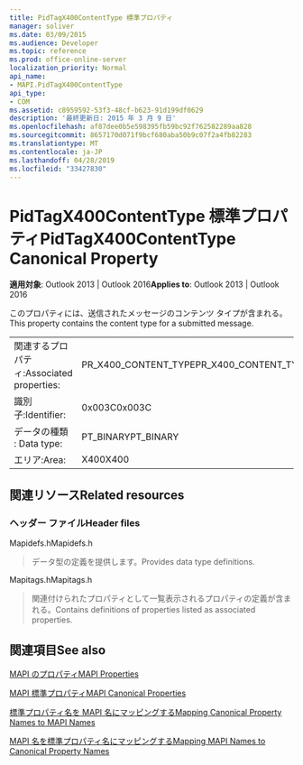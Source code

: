 ```yaml
---
title: PidTagX400ContentType 標準プロパティ
manager: soliver
ms.date: 03/09/2015
ms.audience: Developer
ms.topic: reference
ms.prod: office-online-server
localization_priority: Normal
api_name:
- MAPI.PidTagX400ContentType
api_type:
- COM
ms.assetid: c8959592-53f3-48cf-b623-91d199df0629
description: '最終更新日: 2015 年 3 月 9 日'
ms.openlocfilehash: af87dee0b5e598395fb59bc92f762582289aa828
ms.sourcegitcommit: 8657170d071f9bcf680aba50b9c07f2a4fb82283
ms.translationtype: MT
ms.contentlocale: ja-JP
ms.lasthandoff: 04/28/2019
ms.locfileid: "33427830"
---
```

# <a name="pidtagx400contenttype-canonical-property"></a><span data-ttu-id="4f5c9-103">PidTagX400ContentType 標準プロパティ</span><span class="sxs-lookup"><span data-stu-id="4f5c9-103">PidTagX400ContentType Canonical Property</span></span>

  
  
<span data-ttu-id="4f5c9-104">**適用対象**: Outlook 2013 | Outlook 2016</span><span class="sxs-lookup"><span data-stu-id="4f5c9-104">**Applies to**: Outlook 2013 | Outlook 2016</span></span> 
  
<span data-ttu-id="4f5c9-105">このプロパティには、送信されたメッセージのコンテンツ タイプが含まれる。</span><span class="sxs-lookup"><span data-stu-id="4f5c9-105">This property contains the content type for a submitted message.</span></span>
  
|||
|:-----|:-----|
|<span data-ttu-id="4f5c9-106">関連するプロパティ:</span><span class="sxs-lookup"><span data-stu-id="4f5c9-106">Associated properties:</span></span>  <br/> |<span data-ttu-id="4f5c9-107">PR_X400_CONTENT_TYPE</span><span class="sxs-lookup"><span data-stu-id="4f5c9-107">PR_X400_CONTENT_TYPE</span></span>  <br/> |
|<span data-ttu-id="4f5c9-108">識別子:</span><span class="sxs-lookup"><span data-stu-id="4f5c9-108">Identifier:</span></span>  <br/> |<span data-ttu-id="4f5c9-109">0x003C</span><span class="sxs-lookup"><span data-stu-id="4f5c9-109">0x003C</span></span>  <br/> |
|<span data-ttu-id="4f5c9-110">データの種類 : </span><span class="sxs-lookup"><span data-stu-id="4f5c9-110">Data type:</span></span>  <br/> |<span data-ttu-id="4f5c9-111">PT_BINARY</span><span class="sxs-lookup"><span data-stu-id="4f5c9-111">PT_BINARY</span></span>  <br/> |
|<span data-ttu-id="4f5c9-112">エリア:</span><span class="sxs-lookup"><span data-stu-id="4f5c9-112">Area:</span></span>  <br/> |<span data-ttu-id="4f5c9-113">X400</span><span class="sxs-lookup"><span data-stu-id="4f5c9-113">X400</span></span>  <br/> |
   
## <a name="related-resources"></a><span data-ttu-id="4f5c9-114">関連リソース</span><span class="sxs-lookup"><span data-stu-id="4f5c9-114">Related resources</span></span>

### <a name="header-files"></a><span data-ttu-id="4f5c9-115">ヘッダー ファイル</span><span class="sxs-lookup"><span data-stu-id="4f5c9-115">Header files</span></span>

<span data-ttu-id="4f5c9-116">Mapidefs.h</span><span class="sxs-lookup"><span data-stu-id="4f5c9-116">Mapidefs.h</span></span>
  
> <span data-ttu-id="4f5c9-117">データ型の定義を提供します。</span><span class="sxs-lookup"><span data-stu-id="4f5c9-117">Provides data type definitions.</span></span>
    
<span data-ttu-id="4f5c9-118">Mapitags.h</span><span class="sxs-lookup"><span data-stu-id="4f5c9-118">Mapitags.h</span></span>
  
> <span data-ttu-id="4f5c9-119">関連付けられたプロパティとして一覧表示されるプロパティの定義が含まれる。</span><span class="sxs-lookup"><span data-stu-id="4f5c9-119">Contains definitions of properties listed as associated properties.</span></span>
    
## <a name="see-also"></a><span data-ttu-id="4f5c9-120">関連項目</span><span class="sxs-lookup"><span data-stu-id="4f5c9-120">See also</span></span>



[<span data-ttu-id="4f5c9-121">MAPI のプロパティ</span><span class="sxs-lookup"><span data-stu-id="4f5c9-121">MAPI Properties</span></span>](mapi-properties.md)
  
[<span data-ttu-id="4f5c9-122">MAPI 標準プロパティ</span><span class="sxs-lookup"><span data-stu-id="4f5c9-122">MAPI Canonical Properties</span></span>](mapi-canonical-properties.md)
  
[<span data-ttu-id="4f5c9-123">標準プロパティ名を MAPI 名にマッピングする</span><span class="sxs-lookup"><span data-stu-id="4f5c9-123">Mapping Canonical Property Names to MAPI Names</span></span>](mapping-canonical-property-names-to-mapi-names.md)
  
[<span data-ttu-id="4f5c9-124">MAPI 名を標準プロパティ名にマッピングする</span><span class="sxs-lookup"><span data-stu-id="4f5c9-124">Mapping MAPI Names to Canonical Property Names</span></span>](mapping-mapi-names-to-canonical-property-names.md)

